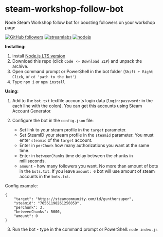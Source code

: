 # steam-workshop-follow-bot
Node Steam Workshop follow bot for boosting followers on your workshop page

[![GitHub followers](https://img.shields.io/github/followers/Dasrg?label=Follow&style=social)](https://github.com/Dasrg)
[![streamlabs](https://img.shields.io/badge/Donate-%241-red)](https://streamlabs.com/das-Dme6dF/tip)
[![nodejs](https://img.shields.io/badge/node.js-v12-brightgreen)](https://nodejs.org/)

<b>Installing:</b>
1. Install <a href="https://nodejs.org/">Node.js LTS version</a>
2. Download this repo (click `Code -> Download ZIP`) and unpack the archive.
3. Open command prompt or PowerShell in the bot folder (`Shift + Right Click`, or `cd 'path to the bot'`)
4. Type `npm i` or `npm install`

<b>Using:</b>
1. Add to the `bot.txt` textfile accounts login data (`login:password:` in the each line with the colon). You can get this accounts using Steam Account Generator.
2. Configure the bot in the `config.json` file:

   - Set link to your steam profile in the `target` parameter.
   - Set SteamID your steam profile in the `steamid` parameter. You must enter `steamid` of the `target` account.
   - Enter in `perChunk` how many authorizations you want at the same time.
   - Enter in `betweenChunks` time delay between the chunks in milliseconds.
   - `amount` - how many followers you want. No more than amount of bots in the `bots.txt`. If you leave `amount: 0` bot will use amount of steam accounts in the `bots.txt`.

Config example:
```
{
	"target": "https://steamcommunity.com/id/gunthersuper",
	"steamid": "76561198261256059",
	"perChunk": 3,
	"betweenChunks": 5000,
	"amount": 0
}

```

3. Run the bot - type in the command prompt or PowerShell: `node index.js`
